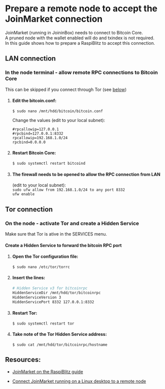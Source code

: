 # Prepare a remote node to accept the JoinMarket connection
JoinMarket (running in JoininBox) needs to connect to Bitcoin Core.  
A pruned node with the wallet enabled will do and txindex is not required.  
In this guide shows how to prepare a RaspiBlitz to accept this connection.

## LAN connection

### In the node terminal - allow remote RPC connections to Bitcoin Core
This can be skipped if you connect through Tor (see [below](#tor-connection))

1) #### Edit the bitcoin.conf:  
    `$ sudo nano /mnt/hdd/bitcoin/bitcoin.conf`

    Change the values (edit to your local subnet): 
    ```
    #rpcallowip=127.0.0.1
    #rpcbind=127.0.0.1:8332
    rpcallowip=192.168.1.0/24
    rpcbind=0.0.0.0
    ```
2) #### Restart Bitcoin Core:  
    `$ sudo systemctl restart bitcoind`

3) #### The firewall needs to be opened to allow the RPC connection from LAN
    (edit to your local subnet):  
    `sudo ufw allow from 192.168.1.0/24 to any port 8332`  
    `ufw enable`

## Tor connection

### On the node - activate Tor and create a Hidden Service

Make sure that Tor is ative in the SERVICES menu.

#### Create a Hidden Service to forward the bitcoin RPC port

1) #### Open the Tor configuration file:  
    `$ sudo nano /etc/tor/torrc`

2) #### Insert the lines:
    ```bash
    # Hidden Service v3 for bitcoinrpc
    HiddenServiceDir /mnt/hdd/tor/bitcoinrpc
    HiddenServiceVersion 3
    HiddenServicePort 8332 127.0.0.1:8332
    ```
3) #### Restart Tor:   
    `$ sudo systemctl restart tor` 

4) #### Take note of the Tor Hidden Service address:  
    `$ sudo cat /mnt/hdd/tor/bitcoinrpc/hostname`

## Resources:

* [JoinMarket on the RaspiBlitz guide](https://github.com/openoms/bitcoin-tutorials/blob/master/joinmarket/README.md)

* [Connect JoinMarket running on a Linux desktop to a remote node](https://github.com/openoms/bitcoin-tutorials/blob/master/joinmarket/joinmarket_desktop_to_blitz.md)